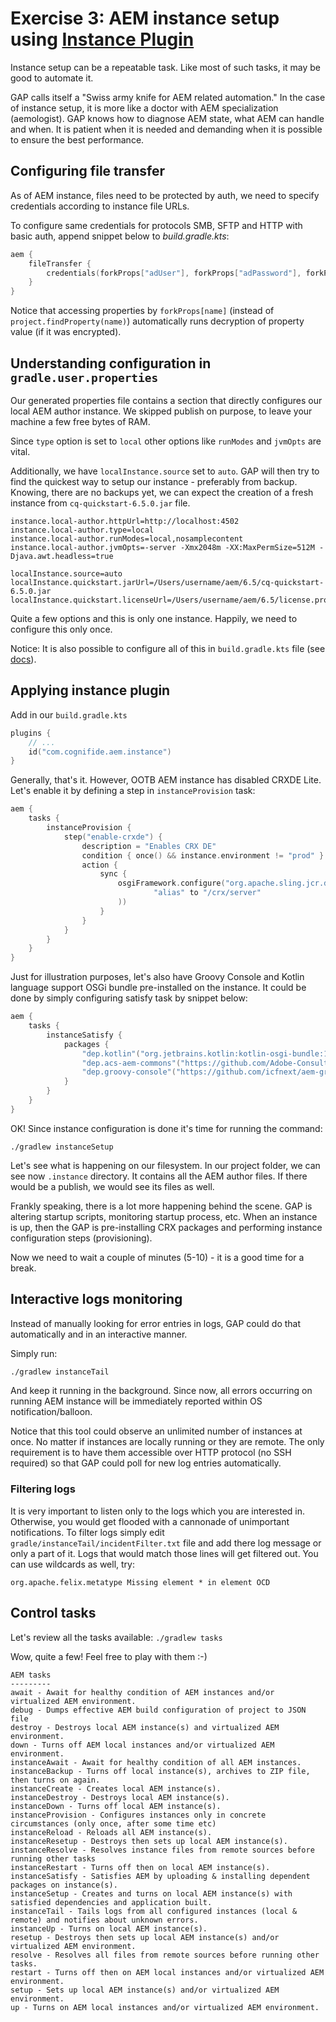 # Exercise 3: AEM instance setup using [Instance Plugin](https://github.com/Cognifide/gradle-aem-plugin#instance-plugin)

Instance setup can be a repeatable task. Like most of such tasks, it may be good to automate it.

GAP calls itself a "Swiss army knife for AEM related automation." In the case of instance setup, it is more like a doctor with AEM specialization (aemologist). GAP knows how to diagnose AEM state, what AEM can handle and when. It is patient when it is needed and demanding when it is possible to ensure the best performance.

## Configuring file transfer

As of AEM instance, files need to be protected by auth, we need to specify credentials according to instance file URLs.

To configure same credentials for protocols SMB, SFTP and HTTP with basic auth, append snippet below to *build.gradle.kts*:

```kotlin
aem {
    fileTransfer {
        credentials(forkProps["adUser"], forkProps["adPassword"], forkProps["adDomain"])
    }
}
```

Notice that accessing properties by `forkProps[name]` (instead of `project.findProperty(name)`) automatically runs decryption of property value (if it was encrypted).

## Understanding configuration in `gradle.user.properties`

Our generated properties file contains a section that directly configures our local AEM author instance. We skipped publish on purpose, to leave your machine a few free bytes of RAM.

Since `type` option is set to `local` other options like `runModes` and `jvmOpts` are vital.

Additionally, we have `localInstance.source` set to `auto`. GAP will then try to find the quickest way to setup our instance - preferably from backup. Knowing, there are no backups yet, we can expect the creation of a fresh instance from `cq-quickstart-6.5.0.jar` file.

```properties
instance.local-author.httpUrl=http://localhost:4502
instance.local-author.type=local
instance.local-author.runModes=local,nosamplecontent
instance.local-author.jvmOpts=-server -Xmx2048m -XX:MaxPermSize=512M -Djava.awt.headless=true

localInstance.source=auto
localInstance.quickstart.jarUrl=/Users/username/aem/6.5/cq-quickstart-6.5.0.jar
localInstance.quickstart.licenseUrl=/Users/username/aem/6.5/license.properties
```

Quite a few options and this is only one instance. Happily, we need to configure this only once.

Notice: It is also possible to configure all of this in `build.gradle.kts` file (see [docs](https://github.com/Cognifide/gradle-aem-plugin#instance-plugin)).
 
## Applying instance plugin

Add in our `build.gradle.kts`

```kotlin
plugins {
    // ...
    id("com.cognifide.aem.instance")
}
```

Generally, that's it. However, OOTB AEM instance has disabled CRXDE Lite. 
Let's enable it by defining a step in `instanceProvision` task:

```kotlin
aem {
    tasks {
        instanceProvision {
            step("enable-crxde") {
                description = "Enables CRX DE"
                condition { once() && instance.environment != "prod" }
                action {
                    sync {
                        osgiFramework.configure("org.apache.sling.jcr.davex.impl.servlets.SlingDavExServlet", mapOf(
                                "alias" to "/crx/server"
                        ))
                    }
                }
            }
        }   
    }   
}
```

Just for illustration purposes, let's also have Groovy Console and Kotlin language support OSGi bundle pre-installed on the instance. 
It could be done by simply configuring satisfy task by snippet below:

```kotlin
aem {
    tasks {
        instanceSatisfy {
            packages {
                "dep.kotlin"("org.jetbrains.kotlin:kotlin-osgi-bundle:1.3.50")
                "dep.acs-aem-commons"("https://github.com/Adobe-Consulting-Services/acs-aem-commons/releases/download/acs-aem-commons-4.0.0/acs-aem-commons-content-4.0.0-min.zip")
                "dep.groovy-console"("https://github.com/icfnext/aem-groovy-console/releases/download/13.0.0/aem-groovy-console-13.0.0.zip")
            }
        }
    }   
}
```

OK! Since instance configuration is done it's time for running the command:

`./gradlew instanceSetup`

Let's see what is happening on our filesystem. In our project folder, we can see now `.instance` directory. It contains all the AEM author files. If there would be a publish, we would see its files as well.

Frankly speaking, there is a lot more happening behind the scene. GAP is altering startup scripts, monitoring startup process, etc. 
When an instance is up, then the GAP is pre-installing CRX packages and performing instance configuration steps (provisioning). 

Now we need to wait a couple of minutes (5-10) - it is a good time for a break.

## Interactive logs monitoring

Instead of manually looking for error entries in logs, GAP could do that automatically and in an interactive manner. 

Simply run:

```bash
./gradlew instanceTail
```

And keep it running in the background. Since now, all errors occurring on running AEM instance will be immediately reported within OS notification/balloon.

Notice that this tool could observe an unlimited number of instances at once. No matter if instances are locally running or they are remote.
The only requirement is to have them accessible over HTTP protocol (no SSH required) so that GAP could poll for new log entries automatically.

### Filtering logs

It is very important to listen only to the logs which you are interested in. Otherwise, you would get flooded with a cannonade of unimportant notifications. To filter logs simply edit `gradle/instanceTail/incidentFilter.txt` file and add there log message or only a part of it. Logs that would match those lines will get filtered out. You can use wildcards as well, try:

```text
org.apache.felix.metatype Missing element * in element OCD
```

## Control tasks

Let's review all the tasks available:
`./gradlew tasks`

Wow, quite a few! Feel free to play with them :-)

```
AEM tasks
---------
await - Await for healthy condition of AEM instances and/or virtualized AEM environment.
debug - Dumps effective AEM build configuration of project to JSON file
destroy - Destroys local AEM instance(s) and virtualized AEM environment.
down - Turns off AEM local instances and/or virtualized AEM environment.
instanceAwait - Await for healthy condition of all AEM instances.
instanceBackup - Turns off local instance(s), archives to ZIP file, then turns on again.
instanceCreate - Creates local AEM instance(s).
instanceDestroy - Destroys local AEM instance(s).
instanceDown - Turns off local AEM instance(s).
instanceProvision - Configures instances only in concrete circumstances (only once, after some time etc)
instanceReload - Reloads all AEM instance(s).
instanceResetup - Destroys then sets up local AEM instance(s).
instanceResolve - Resolves instance files from remote sources before running other tasks
instanceRestart - Turns off then on local AEM instance(s).
instanceSatisfy - Satisfies AEM by uploading & installing dependent packages on instance(s).
instanceSetup - Creates and turns on local AEM instance(s) with satisfied dependencies and application built.
instanceTail - Tails logs from all configured instances (local & remote) and notifies about unknown errors.
instanceUp - Turns on local AEM instance(s).
resetup - Destroys then sets up local AEM instance(s) and/or virtualized AEM environment.
resolve - Resolves all files from remote sources before running other tasks.
restart - Turns off then on AEM local instances and/or virtualized AEM environment.
setup - Sets up local AEM instance(s) and/or virtualized AEM environment.
up - Turns on AEM local instances and/or virtualized AEM environment.
```
